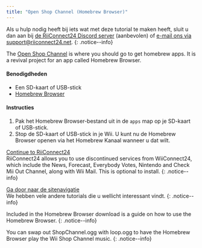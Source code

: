 ```yaml
---
title: "Open Shop Channel (Homebrew Browser)"
---
```


Als u hulp nodig heeft bij iets wat met deze tutorial te maken heeft, sluit u dan aan bij [de RiiConnect24 Discord server](https://discord.gg/b4Y7jfD) (aanbevolen) of [e-mail ons via support@riiconnect24.net](mailto:support@riiconnect24.net).
{: .notice--info}

The [Open Shop Channel](https://oscwii.org/) is where you should go to get homebrew apps. It is a revival project for an app called Homebrew Browser.

#### Benodigdheden
* Een SD-kaart of USB-stick
* [Homebrew Browser](/assets/files/homebrew_browser_v0.3.9e.zip)

#### Instructies

1. Pak het Homebrew Browser-bestand uit in de `apps` map op je SD-kaart of USB-stick.
2. Stop de SD-kaart of USB-stick in je Wii. U kunt nu de Homebrew Browser openen via het Homebrew Kanaal wanneer u dat wilt.

[Continue to RiiConnect24](riiconnect24)<br> RiiConnect24 allows you to use discontinued services from WiiConnect24, which include the News, Forecast, Everybody Votes, Nintendo and Check Mii Out Channel, along with Wii Mail. This is optional to install.
{: .notice--info}

[Ga door naar de sitenavigatie](site-navigation)<br> We hebben vele andere tutorials die u wellicht interessant vindt.
{: .notice--info}

Included in the Homebrew Browser download is a guide on how to use the Homebrew Browser.
{: .notice--info}

You can swap out ShopChannel.ogg with loop.ogg to have the Homebrew Browser play the Wii Shop Channel music.
{: .notice--info}
